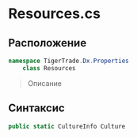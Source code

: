 
# Resources.cs
## Расположение
```csharp
namespace TigerTrade.Dx.Properties  
    class Resources
```

> Описание

## Синтаксис
```csharp
public static CultureInfo Culture
```
